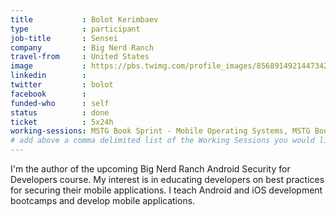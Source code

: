 ```yaml
---
title           : Bolot Kerimbaev
type            : participant
job-title       : Sensei
company         : Big Nerd Ranch
travel-from     : United States
image           : https://pbs.twimg.com/profile_images/856891492144734208/ceITF9fK.jpg
linkedin        :
twitter         : bolot
facebook        :
funded-who      : self
status          : done
ticket          : 5x24h
working-sessions: MSTG Book Sprint - Mobile Operating Systems, MSTG Book Sprint - Mobile Operating Systems, MSTG Book Sprint - Mobile Operating Systems, MSTG Book Sprint - Mobile Operating Systems, MSTG Book Sprint - Mobile App Security Testing, MSTG Book Sprint - Mobile App Security Testing, MSTG Book Sprint - Mobile App Security Testing, MSTG Book Sprint - Mobile App Security Testing, MSTG Book Sprint - Android Testing Guide, MSTG Book Sprint - Android Testing Guide, MSTG Book Sprint - Android Testing Guide, MSTG Book Sprint - Android Testing Guide, MSTG Book Sprint - iOS Testing Guide, MSTG Book Sprint - iOS Testing Guide, MSTG Book Sprint - iOS Testing Guide, MSTG Book Sprint - iOS Testing Guide, MSTG Book Sprint - Reverse Engineering and Cracking, MSTG Book Sprint - Reverse Engineering and Cracking, MSTG Book Sprint - Reverse Engineering and Cracking, MSTG Book Sprint - Reverse Engineering and Cracking
# add above a comma delimited list of the Working Sessions you would like to attend (use the session's title)
---
```


I'm the author of the upcoming Big Nerd Ranch Android Security for Developers course.
My interest is in educating developers on best practices for securing their mobile applications.
I teach Android and iOS development bootcamps and develop mobile applications.
